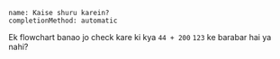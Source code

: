 ```ngMeta
name: Kaise shuru karein?
completionMethod: automatic
```

Ek flowchart banao jo check kare ki kya `44 + 200` `123` ke barabar hai ya nahi?